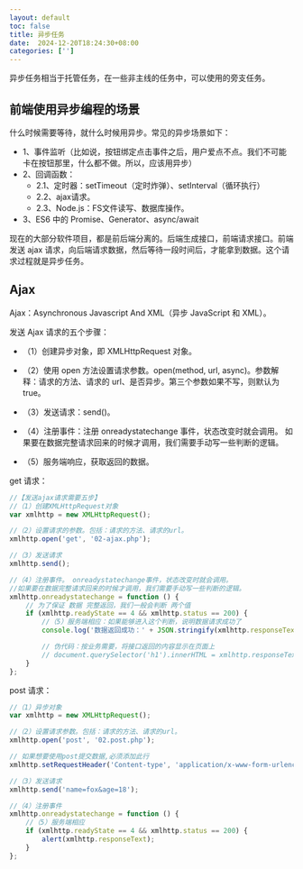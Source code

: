 ```yaml
---
layout: default
toc: false
title: 异步任务
date:  2024-12-20T18:24:30+08:00
categories: ['']
---
```


异步任务相当于托管任务，在一些非主线的任务中，可以使用的旁支任务。

<!--more-->


## 前端使用异步编程的场景
什么时候需要等待，就什么时候用异步。常见的异步场景如下：

- 1、事件监听（比如说，按钮绑定点击事件之后，用户爱点不点。我们不可能卡在按钮那里，什么都不做。所以，应该用异步）
- 2、回调函数：
  - 2.1、定时器：setTimeout（定时炸弹）、setInterval（循环执行）
  - 2.2、ajax请求。
  - 2.3、Node.js：FS文件读写、数据库操作。
- 3、ES6 中的 Promise、Generator、async/await

现在的大部分软件项目，都是前后端分离的。后端生成接口，前端请求接口。前端发送 ajax 请求，向后端请求数据，然后等待一段时间后，才能拿到数据。这个请求过程就是异步任务。


## Ajax

Ajax：Asynchronous Javascript And XML（异步 JavaScript 和 XML）。

发送 Ajax 请求的五个步骤：

- （1）创建异步对象，即 XMLHttpRequest 对象。

- （2）使用 open 方法设置请求参数。open(method, url, async)。参数解释：请求的方法、请求的 url、是否异步。第三个参数如果不写，则默认为 true。

- （3）发送请求：send()。

- （4）注册事件：注册 onreadystatechange 事件，状态改变时就会调用。
        如果要在数据完整请求回来的时候才调用，我们需要手动写一些判断的逻辑。

- （5）服务端响应，获取返回的数据。


get 请求：
``` js
//【发送ajax请求需要五步】
//（1）创建XMLHttpRequest对象
var xmlhttp = new XMLHttpRequest();

//（2）设置请求的参数。包括：请求的方法、请求的url。
xmlhttp.open('get', '02-ajax.php');

//（3）发送请求
xmlhttp.send();

//（4）注册事件。 onreadystatechange事件，状态改变时就会调用。
//如果要在数据完整请求回来的时候才调用，我们需要手动写一些判断的逻辑。
xmlhttp.onreadystatechange = function () {
    // 为了保证 数据 完整返回，我们一般会判断 两个值
    if (xmlhttp.readyState == 4 && xmlhttp.status == 200) {
        //（5）服务端相应：如果能够进入这个判断，说明数据请求成功了
        console.log('数据返回成功：' + JSON.stringify(xmlhttp.responseText));

        // 伪代码：按业务需要，将接口返回的内容显示在页面上
        // document.querySelector('h1').innerHTML = xmlhttp.responseText;
    }
};
```
post 请求：
``` js
//（1）异步对象
var xmlhttp = new XMLHttpRequest();

//（2）设置请求参数。包括：请求的方法、请求的url。
xmlhttp.open('post', '02.post.php');

// 如果想要使用post提交数据,必须添加此行
xmlhttp.setRequestHeader('Content-type', 'application/x-www-form-urlencoded');

//（3）发送请求
xmlhttp.send('name=fox&age=18');

//（4）注册事件
xmlhttp.onreadystatechange = function () {
    //（5）服务端相应
    if (xmlhttp.readyState == 4 && xmlhttp.status == 200) {
        alert(xmlhttp.responseText);
    }
};
```